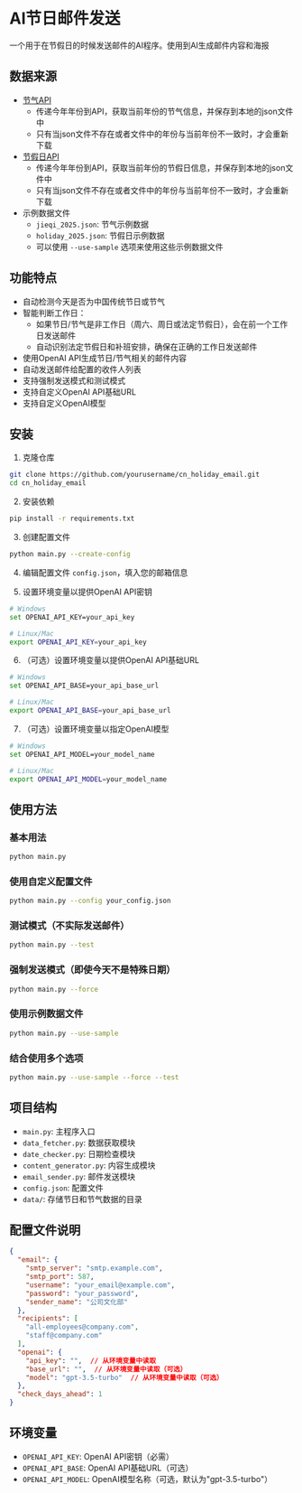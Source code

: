 # AI节日邮件发送
一个用于在节假日的时候发送邮件的AI程序。使用到AI生成邮件内容和海报

## 数据来源
- [节气API](https://api.timelessq.com/time/jieqi)
  - 传递今年年份到API，获取当前年份的节气信息，并保存到本地的json文件中
  - 只有当json文件不存在或者文件中的年份与当前年份不一致时，才会重新下载
- [节假日API](https://api.timelessq.com/time/holiday)
  - 传递今年年份到API，获取当前年份的节假日信息，并保存到本地的json文件中
  - 只有当json文件不存在或者文件中的年份与当前年份不一致时，才会重新下载
- 示例数据文件
  - `jieqi_2025.json`: 节气示例数据
  - `holiday_2025.json`: 节假日示例数据
  - 可以使用 `--use-sample` 选项来使用这些示例数据文件

## 功能特点
- 自动检测今天是否为中国传统节日或节气
- 智能判断工作日：
  - 如果节日/节气是非工作日（周六、周日或法定节假日），会在前一个工作日发送邮件
  - 自动识别法定节假日和补班安排，确保在正确的工作日发送邮件
- 使用OpenAI API生成节日/节气相关的邮件内容
- 自动发送邮件给配置的收件人列表
- 支持强制发送模式和测试模式
- 支持自定义OpenAI API基础URL
- 支持自定义OpenAI模型

## 安装

1. 克隆仓库
```bash
git clone https://github.com/yourusername/cn_holiday_email.git
cd cn_holiday_email
```

2. 安装依赖
```bash
pip install -r requirements.txt
```

3. 创建配置文件
```bash
python main.py --create-config
```

4. 编辑配置文件 `config.json`，填入您的邮箱信息

5. 设置环境变量以提供OpenAI API密钥
```bash
# Windows
set OPENAI_API_KEY=your_api_key

# Linux/Mac
export OPENAI_API_KEY=your_api_key
```

6. （可选）设置环境变量以提供OpenAI API基础URL
```bash
# Windows
set OPENAI_API_BASE=your_api_base_url

# Linux/Mac
export OPENAI_API_BASE=your_api_base_url
```

7. （可选）设置环境变量以指定OpenAI模型
```bash
# Windows
set OPENAI_API_MODEL=your_model_name

# Linux/Mac
export OPENAI_API_MODEL=your_model_name
```

## 使用方法

### 基本用法
```bash
python main.py
```

### 使用自定义配置文件
```bash
python main.py --config your_config.json
```

### 测试模式（不实际发送邮件）
```bash
python main.py --test
```

### 强制发送模式（即使今天不是特殊日期）
```bash
python main.py --force
```

### 使用示例数据文件
```bash
python main.py --use-sample
```

### 结合使用多个选项
```bash
python main.py --use-sample --force --test
```

## 项目结构
- `main.py`: 主程序入口
- `data_fetcher.py`: 数据获取模块
- `date_checker.py`: 日期检查模块
- `content_generator.py`: 内容生成模块
- `email_sender.py`: 邮件发送模块
- `config.json`: 配置文件
- `data/`: 存储节日和节气数据的目录


## 配置文件说明
```json
{
  "email": {
    "smtp_server": "smtp.example.com",
    "smtp_port": 587,
    "username": "your_email@example.com",
    "password": "your_password",
    "sender_name": "公司文化部"
  },
  "recipients": [
    "all-employees@company.com",
    "staff@company.com"
  ],
  "openai": {
    "api_key": "",  // 从环境变量中读取
    "base_url": "",  // 从环境变量中读取（可选）
    "model": "gpt-3.5-turbo"  // 从环境变量中读取（可选）
  },
  "check_days_ahead": 1
}
```

## 环境变量

- `OPENAI_API_KEY`: OpenAI API密钥（必需）
- `OPENAI_API_BASE`: OpenAI API基础URL（可选）
- `OPENAI_API_MODEL`: OpenAI模型名称（可选，默认为"gpt-3.5-turbo"）
